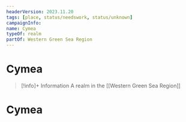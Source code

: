 ```yaml
---
headerVersion: 2023.11.20
tags: [place, status/needswork, status/unknown]
campaignInfo:
name: Cymea
typeOf: realm
partOf: Western Green Sea Region
---
```

# Cymea
>[!info]+ Information
> A realm in the [[Western Green Sea Region]]


# Cymea


